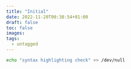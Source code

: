 ```yaml
---
title: "Initial"
date: 2022-11-20T00:38:54+01:00
draft: false
toc: false
images:
tags:
  - untagged
---
```


```bash
echo "syntax highlighting check" >> /dev/null
```